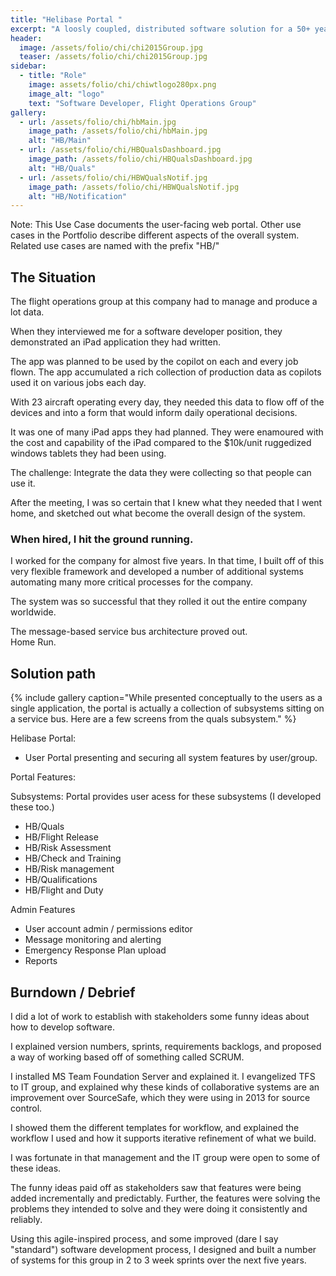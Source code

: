 ```yaml
---
title: "Helibase Portal "
excerpt: "A loosly coupled, distributed software solution for a 50+ year old heavy-lift helicopter company."
header:
  image: /assets/folio/chi/chi2015Group.jpg
  teaser: /assets/folio/chi/chi2015Group.jpg
sidebar:
  - title: "Role"
    image: assets/folio/chi/chiwtlogo280px.png
    image_alt: "logo"
    text: "Software Developer, Flight Operations Group"  
gallery:
  - url: /assets/folio/chi/hbMain.jpg
    image_path: /assets/folio/chi/hbMain.jpg
    alt: "HB/Main"
  - url: /assets/folio/chi/HBQualsDashboard.jpg
    image_path: /assets/folio/chi/HBQualsDashboard.jpg
    alt: "HB/Quals"
  - url: /assets/folio/chi/HBWQualsNotif.jpg
    image_path: /assets/folio/chi/HBWQualsNotif.jpg 
    alt: "HB/Notification"
---
```

Note: This Use Case documents the user-facing web portal.  Other use cases in the Portfolio describe different aspects of the overall system.  Related use cases are named with the prefix "HB/"

## The Situation 

The flight operations group at this company had to manage and produce a lot data.

When they interviewed me for a software developer position, they demonstrated an iPad application they had written. 

The app was planned to be used by the copilot on each and every job flown.  The app accumulated a rich collection of production data as copilots used it on various jobs each day.   

With 23  aircraft operating every day, they needed this data to flow off of the devices and into a form that would inform daily operational decisions.

It was one of many iPad apps they had planned.   They were enamoured with the cost and capability of the iPad compared to the $10k/unit ruggedized windows tablets they had been using.

The challenge: Integrate the data they were collecting so that people can use it.

After the meeting, I was so certain that I knew what they needed that I went home, and sketched out what become the overall design of the system.

### When hired, I hit the ground running.

I worked for the company for almost five years.  In that time, I built off of this very flexible framework and developed a number of additional systems automating many more critical processes for the company.

The system was so successful that they rolled it out the entire company worldwide.  

The message-based service bus architecture proved out.  
Home Run.


## Solution path
{% include gallery caption="While presented conceptually to the users as a single application, the portal is actually a collection of subsystems sitting on a service bus.  Here are a few screens from the quals subsystem." %}

Helibase Portal:
* User Portal presenting and securing all system features by user/group.

Portal Features:

Subsystems: Portal provides user acess for these subsystems 
(I developed these too.)

* HB/Quals 
* HB/Flight Release
* HB/Risk Assessment
* HB/Check and Training
* HB/Risk management
* HB/Qualifications
* HB/Flight and Duty

Admin Features
* User account admin / permissions editor
* Message monitoring and alerting
* Emergency Response Plan upload
* Reports


## Burndown / Debrief

I did a lot of work to establish with stakeholders some funny ideas about how to develop software.

I explained version numbers, sprints, requirements backlogs, and proposed a way of working based off of something called SCRUM.

I installed MS Team Foundation Server and explained it.  I evangelized TFS to IT group, and explained why these kinds of collaborative systems are an improvement over SourceSafe, which they were using in 2013 for source control.   

I showed them the different templates for workflow, and explained the workflow I used and how it supports iterative refinement of what we build.  

I was fortunate in that management and the IT group were open to some of these ideas.  

The funny ideas paid off as stakeholders saw that features were being added incrementally and predictably.  Further, the features were solving the problems they intended to solve and they were doing it consistently and reliably.

Using this agile-inspired process, and some improved (dare I say "standard") software development process, I designed and built a number of systems for this group in 2 to 3 week sprints over the next five years.  



